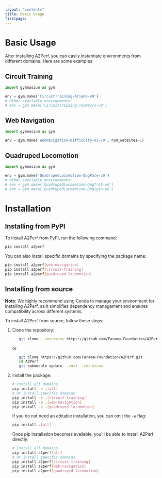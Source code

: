 ```yaml
---
layout: "contents"
title: Basic Usage
firstpage:
---
```


# Basic Usage

After installing A2Perf, you can easily instantiate environments from different
domains. Here are some examples:

## Circuit Training

```python
import gymnasium as gym

env = gym.make('CircuitTraining-Ariane-v0')
# Other available environments:
# env = gym.make('CircuitTraining-ToyMacro-v0')
```

## Web Navigation

```python
import gymnasium as gym

env = gym.make('WebNavigation-Difficulty-01-v0', num_websites=1)
```

## Quadruped Locomotion

```python
import gymnasium as gym

env = gym.make('QuadrupedLocomotion-DogPace-v0')
# Other available environments:
# env = gym.make('QuadrupedLocomotion-DogTrot-v0')
# env = gym.make('QuadrupedLocomotion-DogSpin-v0')
```

# Installation

## Installing from PyPI

To install A2Perf from PyPI, run the following command:

```bash
pip install a2perf
```

You can also install specific domains by specifying the package name:

```bash
pip install a2perf[web-navigation]
pip install a2perf[circuit-training]
pip install a2perf[quadruped-locomotion]
```

## Installing from source

**Note:** We highly recommend using Conda to manage your environment for
installing A2Perf, as it simplifies dependency management and ensures
compatibility across different systems.

To install A2Perf from source, follow these steps:

1. Clone the repository:

    ```bash
       git clone --recursive https://github.com/Farama-Foundation/A2Perf.git
      ```

   or

    ```bash
       git clone https://github.com/Farama-Foundation/A2Perf.git
       cd A2Perf
       git submodule update --init --recursive
    ```

2. Install the package:

    ```bash
    # Install all domains
    pip install -e .[all]
    # Or install specific domains
    pip install -e .[circuit-training]
    pip install -e .[web-navigation]
    pip install -e .[quadruped-locomotion]
    ```

   If you do not need an editable installation, you can omit the `-e` flag:

    ```bash
    pip install .[all]
    ```

   Once pip installation becomes available, you'll be able to install A2Perf
   directly:

    ```bash
    # Install all domains
    pip install a2perf[all]
    # Or install specific domains
    pip install a2perf[circuit-training]
    pip install a2perf[web-navigation]
    pip install a2perf[quadruped-locomotion]
    ```
